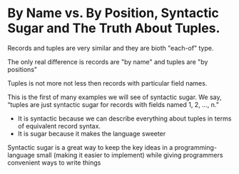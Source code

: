 # By Name vs. By Position, Syntactic Sugar and The Truth About Tuples.

Records and tuples are very similar and they are bioth "each-of" type.

The only real difference is records are "by name" and tuples are "by positions"

Tuples is not more not less then records with particular field names.

This is the first of many examples we will see of syntactic sugar. We say, “tuples are just syntactic sugar
for records with fields named 1, 2, ..., n.”

- It is syntactic because we can describe everything about tuples in terms of equivalent record syntax.
- It is sugar because it makes the language sweeter


Syntactic sugar is a great way to keep the key ideas in a programming-language small (making it easier to implement) while giving programmers convenient ways to write things
